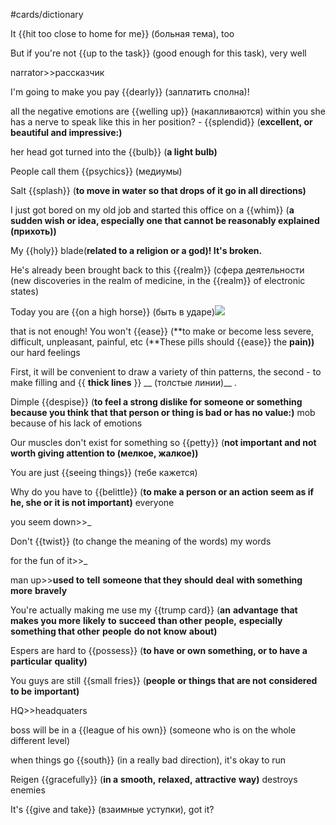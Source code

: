 #cards/dictionary 

It {{hit too close to home for me}} (больная тема), too <!--SR:!2024-01-20,6,265-->

But if you're not {{up to the task}} (good enough for this task), very well

narrator>>рассказчик <!--SR:!2024-02-18,37,294-->

I'm going to make you pay {{dearly}} (заплатить сполна)! <!--SR:!2024-01-24,10,285-->

all the negative emotions are {{welling up}} (накапливаются) within you
she has a nerve to speak like this in her position? - {{splendid}} (**excellent, or beautiful and impressive:)** <!--SR:!2024-02-02,28,270!2000-01-01,1,250--> 

her head got turned into the {{bulb}} (**a light bulb)** 

People call them {{psychics}} (медиумы) <!--SR:!2024-01-16,8,261--> 

Salt {{splash}} (**to move in water so that drops of it go in all directions)** 

I just got bored on my old job and started this office on a {{whim}} (**a sudden wish or idea, especially one that cannot be reasonably explained (прихоть))** 

My {{holy}} blade(**related to a religion or a god)! It's broken.** <!--SR:!2024-01-21,9,265--> 

He's already been brought back to this {{realm}} (сфера деятельности (new discoveries in the realm of medicine, in the {{realm}} of electronic states) 

Today you are {{on a high horse}} (быть в ударе)![](local:///Users/connect/remnote/remnote-62c2eac9d4b97a004623c386/files/lMsNfuPYeY55V_3ZQQvGiZ5vsU5ZqeN60QYC7MTFt54GT2X38EVDHVtKu4CWT1MrVdXpyJaofRH6FeKfiJOkgTX2kqL_aY0_oaPdSM1oLJrEUF8IFFIo_BWUckrWbjkO.png) 

that is not enough! You won't {{ease}} (**to make or become less severe, difficult, unpleasant, painful, etc (**These pills should {{ease}} the **pain))** our hard feelings <!--SR:!2024-02-28,45,294!2024-01-17,9,279--> 

First, it will be convenient to draw a variety of thin patterns, the second - to make filling and {{ __thick lines__ }} __ (толстые линии)__ .

Dimple {{despise}} (**to feel a strong dislike for someone or something because you think that that person or thing is bad or has no value:)** mob because of his lack of emotions 

Our muscles don't exist for something so {{petty}} (**not important and not worth giving attention to (мелкое, жалкое))** 

You are just {{seeing things}} (тебе кажется) <!--SR:!2024-01-22,8,265-->

Why do you have to {{belittle}} (**to make a person or an action seem as if he, she or it is not important)** everyone

you seem down>>_ 

Don't {{twist}} (to change the meaning of the words) my words <!--SR:!2024-01-20,6,265--> 

for the fun of it>>_ <!--SR:!2024-01-26,18,301-->

man up>>**used to** **tell** **someone that they should** **deal** **with something more** **bravely** <!--SR:!2024-01-21,9,265-->

You're actually making me use my {{trump card}} (**an** **advantage** **that makes you more** **likely** **to** **succeed** **than other** **people,** **especially something that other** **people** **do not** **know** **about)** 

Espers are hard to {{possess}} (**to have or own something, or to have a** **particular** **quality)** <!--SR:!2024-02-03,25,272--> 

You guys are still {{small fries}} (**people** **or things that are not** **considered** **to be** **important)** <!--SR:!2024-02-01,21,278--> 

HQ>>headquaters <!--SR:!2024-01-26,18,299-->

boss will be in a {{league of his own}} (someone who is on the whole different level) <!--SR:!2024-02-11,28,278--> 

 <!--SR:!2024-01-26,17,301-->

when things go {{south}} (in a really bad direction), it's okay to run 

Reigen {{gracefully}} (**in a** **smooth,** **relaxed,** **attractive** **way)** destroys enemies <!--SR:!2024-01-25,24,272--> 

It's {{give and take}} (взаимные уступки), got it? 